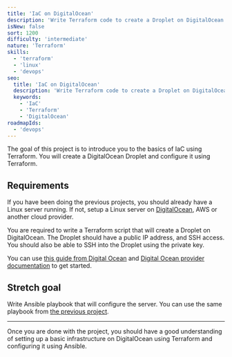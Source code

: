 ```yaml
---
title: 'IaC on DigitalOcean'
description: 'Write Terraform code to create a Droplet on DigitalOcean'
isNew: false
sort: 1200
difficulty: 'intermediate'
nature: 'Terraform'
skills:
  - 'terraform'
  - 'linux'
  - 'devops'
seo:
  title: 'IaC on DigitalOcean'
  description: 'Write Terraform code to create a Droplet on DigitalOcean'
  keywords:
    - 'IaC'
    - 'Terraform'
    - 'DigitalOcean'
roadmapIds:
  - 'devops'
---
```


The goal of this project is to introduce you to the basics of IaC using Terraform. You will create a DigitalOcean Droplet and configure it using Terraform.

## Requirements

If you have been doing the previous projects, you should already have a Linux server running. If not, setup a Linux server on [DigitalOcean](https://m.do.co/c/b29aa8845df8), AWS or another cloud provider.

You are required to write a Terraform script that will create a Droplet on DigitalOcean. The Droplet should have a public IP address, and SSH access. You should also be able to SSH into the Droplet using the private key.

You can use [this guide from Digital Ocean](https://www.digitalocean.com/community/tutorials/how-to-use-terraform-with-digitalocean) and [Digital Ocean provider documentation](https://registry.terraform.io/providers/digitalocean/digitalocean/latest/docs) to get started.

## Stretch goal

Write Ansible playbook that will configure the server. You can use the same playbook from [the previous project](/projects/configuration-management).

<hr />

Once you are done with the project, you should have a good understanding of setting up a basic infrastructure on DigitalOcean using Terraform and configuring it using Ansible.